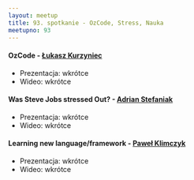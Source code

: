 ```yaml
---
layout: meetup
title: 93. spotkanie - OzCode, Stress, Nauka
meetupno: 93
---
```


#### OzCode - [Łukasz Kurzyniec](http://kurzyniec.pl)
* Prezentacja: wkrótce
* Wideo: wkrótce

#### Was Steve Jobs stressed Out? - [Adrian Stefaniak](https://www.linkedin.com/in/adrian-stefaniak/)
* Prezentacja: wkrótce
* Wideo: wkrótce

#### Learning new language/framework - [Paweł Klimczyk](http://blog.klimczyk.pl)
* Prezentacja: wkrótce
* Wideo: wkrótce
